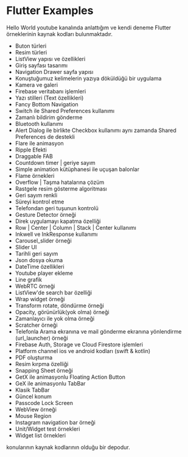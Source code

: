 # Flutter Examples

 Hello World youtube kanalında anlattığım ve kendi deneme Flutter örneklerinin kaynak kodları bulunmaktadır.
 
 - Buton türleri
 - Resim türleri
 - ListView yapısı ve özellikleri
 - Giriş sayfası tasarımı
 - Navigation Drawer sayfa yapısı
 - Konuştuğumuz kelimelerin yazıya döküldüğü bir uygulama
 - Kamera ve galeri 
 - Firebase veritabanı işlemleri
 - Yazı stilleri (Text özellikleri)
 - Fancy Bottom Navigation
 - Switch ile Shared Preferences kullanımı
 - Zamanlı bildirim gönderme
 - Bluetooth kullanımı
 - Alert Dialog ile birlikte Checkbox kullanımı aynı zamanda Shared Preferences de destekli
 - Flare ile animasyon
 - Ripple Efekti
 - Draggable FAB 
 - Countdown timer | geriye sayım
 - Simple animation kütüphanesi ile uçuşan balonlar
 - Flame örnekleri
 - Overflow | Taşma hatalarına çözüm
 - Rastgele resim gösterme algoritması
 - Geri sayım renkli
 - Süreyi kontrol etme
 - Telefondan geri tuşunun kontrolü
 - Gesture Detector örneği
 - Direk uygulamayı kapatma özelliği
 - Row | Center | Column | Stack | Center kullanımı 
 - Inkwell ve InkResponse kullanımı
 - Carousel_slider örneği
 - Slider UI 
 - Tarihli geri sayım
 - Json dosya okuma
 - DateTime özellikleri
 - Youtube player ekleme
 - Line grafik
 - WebRTC örneği
 - ListView'de search bar özelliği
 - Wrap widget örneği
 - Transform rotate, döndürme örneği
 - Opacity, görünürlük(yok olma) örneği
 - Zamanlayıcı ile yok olma örneği
 - Scratcher örneği
 - Telefonla Arama ekranına ve mail gönderme ekranına yönlendirme (url_launcher) örneği
 - Firebase Auth, Storage ve Cloud Firestore işlemleri
 - Platform channel ios ve android kodları (swift & kotlin)
 - PDF oluşturma
 - Resim kırpma özelliği
 - Snapping Sheet örneği
 - GetX ile animasyonlu Floating Action Button
 - GeX ile animasyonlu TabBar 
 - Klasik TabBar
 - Güncel konum
 - Passcode Lock Screen
 - WebView örneği
 - Mouse Region
 - Instagram navigation bar örneği
 - Unit/Widget test örnekleri
 - Widget list örnekleri
 
 konularının kaynak kodlarının olduğu bir depodur.
